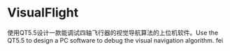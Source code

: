 # VisualFlight
使用QT5.5设计一款能调试四轴飞行器的视觉导航算法的上位机软件。Use the QT5.5 to design a PC software to debug the visual navigation algorithm.
fei
